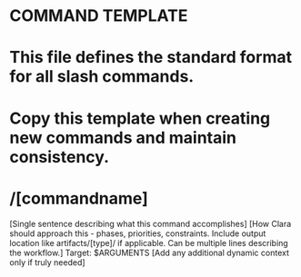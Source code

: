 # COMMAND TEMPLATE
# This file defines the standard format for all slash commands.
# Copy this template when creating new commands and maintain consistency.

# /[commandname]

<instructions>
[Single sentence describing what this command accomplishes]
</instructions>

<approach>
[How Clara should approach this - phases, priorities, constraints.
Include output location like artifacts/[type]/ if applicable.
Can be multiple lines describing the workflow.]
</approach>

<context>
Target: $ARGUMENTS
[Add any additional dynamic context only if truly needed]
</context>